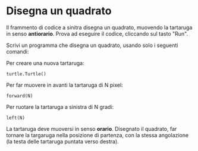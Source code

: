 # Disegna un quadrato

Il frammento di codice a sinitra disegna un quadrato, muovendo la tartaruga in senso **antiorario**. Prova ad eseguire il codice, cliccando sul tasto "Run".

Scrivi un programma che disegna un quadrato, usando solo i seguenti comandi:

Per creare una nuova tartaruga:

```
turtle.Turtle()
```

Per far muovere in avanti la tartaruga di N pixel:

```
forward(N)
```

Per ruotare la tartaruga a sinistra di N gradi:

```
left(N)
```

La tartaruga deve muoversi in senso **orario**. Disegnato il quadrato, far tornare la targaruga nella posizione di partenza, con la stessa angolazione (la testa delle tartaruga puntata verso destra).
